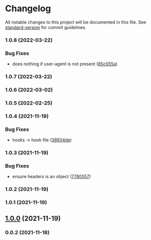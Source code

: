 # Changelog

All notable changes to this project will be documented in this file. See [standard-version](https://github.com/conventional-changelog/standard-version) for commit guidelines.

### 1.0.8 (2022-03-22)


### Bug Fixes

* does nothing if user-agent is not present ([85c055a](https://github.com/Kikobeats/https-tls/commit/85c055a1ba3af464e14b6e21a71e2884606c74eb))

### 1.0.7 (2022-03-22)

### 1.0.6 (2022-03-02)

### 1.0.5 (2022-02-25)

### 1.0.4 (2021-11-19)


### Bug Fixes

* hooks → hook file ([38934de](https://github.com/Kikobeats/https-tls/commit/38934de9bf8fa574431c3d3a59c468ccc89b5c3f))

### 1.0.3 (2021-11-19)


### Bug Fixes

* ensure headers is an object ([7780557](https://github.com/Kikobeats/https-tls/commit/7780557d9d9b5e25a567418454f4d0526661129d))

### 1.0.2 (2021-11-19)

### 1.0.1 (2021-11-19)

## [1.0.0](https://github.com/Kikobeats/https-tls/compare/v0.0.2...v1.0.0) (2021-11-19)

### 0.0.2 (2021-11-18)
